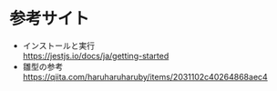 # 参考サイト
+ インストールと実行<br>https://jestjs.io/docs/ja/getting-started
+ 雛型の参考<br>
https://qiita.com/haruharuharuby/items/2031102c40264868aec4